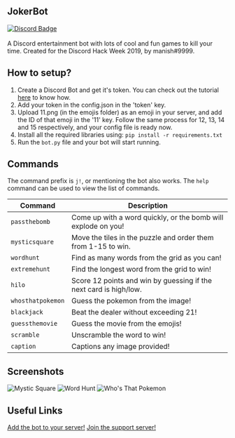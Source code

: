 ## JokerBot
[![Discord Badge](https://discordapp.com/api/guilds/594062862868021268/embed.png)](https://discord.gg/2ksxEug)</br></br>
A Discord entertainment bot with lots of cool and fun games to kill your time. Created for the Discord Hack Week 2019, by manish#9999.

## How to setup?
1) Create a Discord Bot and get it's token. You can check out the tutorial [here](https://github.com/reactiflux/discord-irc/wiki/Creating-a-discord-bot-&-getting-a-token) to know how.
2) Add your token in the config.json in the 'token' key.
3) Upload 11.png (in the emojis folder) as an emoji in your server, and add the ID of that emoji in the '11' key. Follow the same process for 12, 13, 14 and 15 respectively, and your config file is ready now.
4) Install all the required libraries using:
```pip install -r requirements.txt```
5) Run the `bot.py` file and your bot will start running.

## Commands
The command prefix is `j!`, or mentioning the bot also works. The `help` command can be used to view the list of commands.

Command | Description
------- | -----------
`passthebomb` | Come up with a word quickly, or the bomb will explode on you!
`mysticsquare` | Move the tiles in the puzzle and order them from 1-15 to win.
`wordhunt` | Find as many words from the grid as you can!
`extremehunt` | Find the longest word from the grid to win!
`hilo` | Score 12 points and win by guessing if the next card is high/low.
`whosthatpokemon` | Guess the pokemon from the image!
`blackjack` | Beat the dealer without exceeding 21!
`guessthemovie` | Guess the movie from the emojis!
`scramble` | Unscramble the word to win!
`caption` | Captions any image provided!

## Screenshots

![Mystic Square](screenshots/s1.png)
![Word Hunt](screenshots/s2.png)
![Who's That Pokemon](screenshots/s3.png)

## Useful Links
[Add the bot to your server!](https://discordapp.com/oauth2/authorize?client_id=592938355818233856&scope=bot&permissions=8)
[Join the support server!](https://discord.gg/2ksxEug)
